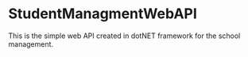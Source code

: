 # StudentManagmentWebAPI
This is the simple web API created in dotNET framework for the school management.

